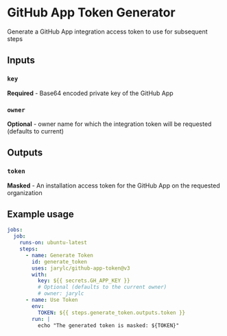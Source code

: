 # GitHub App Token Generator
Generate a GitHub App integration access token to use for subsequent steps

## Inputs
### `key`
**Required** - Base64 encoded private key of the GitHub App
### `owner`
**Optional** - owner name for which the integration token will be requested (defaults to current)

## Outputs
### `token`
**Masked** - An installation access token for the GitHub App on the requested organization

## Example usage
```yml
jobs:
  job:
    runs-on: ubuntu-latest
    steps:
      - name: Generate Token
        id: generate_token
        uses: jarylc/github-app-token@v3
        with:
          key: ${{ secrets.GH_APP_KEY }}
          # Optional (defaults to the current owner)
          # owner: jarylc
      - name: Use Token
        env:
          TOKEN: ${{ steps.generate_token.outputs.token }}
        run: |
          echo "The generated token is masked: ${TOKEN}"
```
